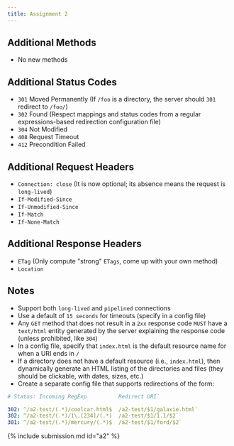 ```yaml
---
title: Assignment 2
---
```


## Additional Methods

* No new methods

## Additional Status Codes

* `301` Moved Permanently (If `/foo` is a directory, the server should `301` redirect to `/foo/`)
* `302` Found (Respect mappings and status codes from a regular expressions-based redirection configuration file)
* `304` Not Modified
* `408` Request Timeout
* `412` Precondition Failed

## Additional Request Headers

* `Connection: close` (It is now optional; its absence means the request is `long-lived`)
* `If-Modified-Since`
* `If-Unmodified-Since`
* `If-Match`
* `If-None-Match`

## Additional Response Headers

* `ETag` (Only compute "strong" `ETags`, come up with your own method)
* `Location`

## Notes

* Support both `long-lived` and `pipelined` connections
* Use a default of `15 seconds` for timeouts (specify in a config file)
* Any `GET` method that does not result in a `2xx` response code `MUST` have a `text/html` entity generated by the server explaining the response code (unless prohibited, like `304`)
* In a config file, specify that `index.html` is the default resource name for when a URI ends in `/`
* If a directory does not have a default resource (i.e., `index.html`), then dynamically generate an HTML listing of the directories and files (they should be clickable, with dates, sizes, etc.)
* Create a separate config file that supports redirections of the form:

```yml
# Status: Incoming RegExp          Redirect URI`

302: ^/a2-test/(.*)/coolcar.html$  /a2-test/$1/galaxie.html`
302: ^/a2-test/(.*)/1\.[234]/(.*)  /a2-test/$1/1.1/$2`
301: ^/a2-test/(.*)/mercury/(.*)$  /a2-test/$1/ford/$2`
```

{% include submission.md id="a2" %}

